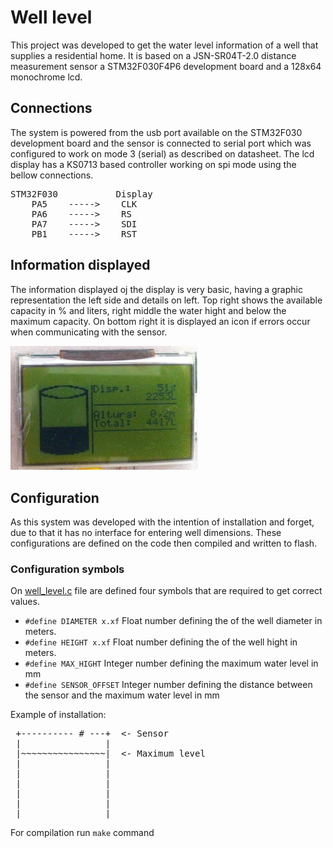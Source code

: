 # Well level

This project was developed to get the water level information of a well that supplies a residential home. It is based on a JSN-SR04T-2.0 distance measurement sensor a STM32F030F4P6 development board and a 128x64 monochrome lcd.

## Connections

The system is powered from the usb port available on the STM32F030 development board and the sensor is connected to serial port which was configured to work on mode 3 (serial) as described on datasheet. The lcd display has a KS0713 based controller working on spi mode using the bellow connections.

<pre>
STM32F030           Display
    PA5    ----->    CLK
    PA6    ----->    RS
    PA7    ----->    SDI
    PB1    ----->    RST
</pre>


## Information displayed

The information displayed oj the display is very basic, having a graphic representation the left side and details on left.
Top right shows the available capacity in % and liters, right middle the water hight and below the maximum capacity. On bottom right it is displayed an icon if errors occur when communicating with the sensor.

<img src="well_ui.jpg" width="300">

## Configuration

As this system was developed with the intention of installation and forget, due to that it has no interface for entering well dimensions. These configurations are defined on the code then compiled and written to flash.

### Configuration symbols

On [well_level.c](src/well_level.c) file are defined four symbols that are required to get correct values.

- `#define DIAMETER x.xf` Float number defining the of the well diameter 
in meters.
- `#define HEIGHT x.xf` Float number defining the of the well hight 
in meters.
- `#define MAX_HIGHT` Integer number defining the maximum water level in mm
- `#define SENSOR_OFFSET` Integer number defining the distance between the sensor and the maximum water level in mm

Example of installation:
<pre>
 +---------- # ---+  <- Sensor
 |                |
 |~~~~~~~~~~~~~~~~|  <- Maximum level
 |                |
 |                |
 |                |
 |                |
 |                |
 |________________|
</pre>

For compilation run `make` command